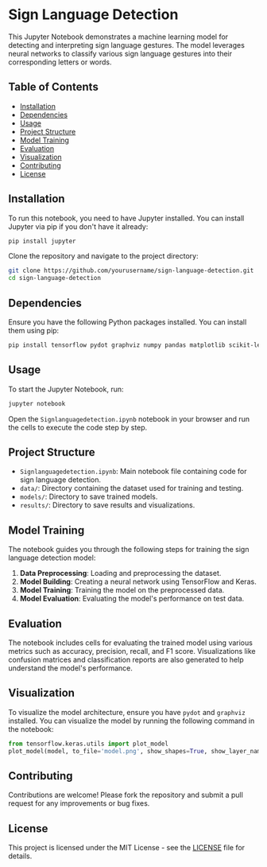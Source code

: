 
# Sign Language Detection

This Jupyter Notebook demonstrates a machine learning model for detecting and interpreting sign language gestures. The model leverages neural networks to classify various sign language gestures into their corresponding letters or words.

## Table of Contents

- [Installation](#installation)
- [Dependencies](#dependencies)
- [Usage](#usage)
- [Project Structure](#project-structure)
- [Model Training](#model-training)
- [Evaluation](#evaluation)
- [Visualization](#visualization)
- [Contributing](#contributing)
- [License](#license)

## Installation

To run this notebook, you need to have Jupyter installed. You can install Jupyter via pip if you don't have it already:

```sh
pip install jupyter
```

Clone the repository and navigate to the project directory:

```sh
git clone https://github.com/yourusername/sign-language-detection.git
cd sign-language-detection
```

## Dependencies

Ensure you have the following Python packages installed. You can install them using pip:

```sh
pip install tensorflow pydot graphviz numpy pandas matplotlib scikit-learn
```

## Usage

To start the Jupyter Notebook, run:

```sh
jupyter notebook
```

Open the `Signlanguagedetection.ipynb` notebook in your browser and run the cells to execute the code step by step.

## Project Structure

- `Signlanguagedetection.ipynb`: Main notebook file containing code for sign language detection.
- `data/`: Directory containing the dataset used for training and testing.
- `models/`: Directory to save trained models.
- `results/`: Directory to save results and visualizations.

## Model Training

The notebook guides you through the following steps for training the sign language detection model:

1. **Data Preprocessing**: Loading and preprocessing the dataset.
2. **Model Building**: Creating a neural network using TensorFlow and Keras.
3. **Model Training**: Training the model on the preprocessed data.
4. **Model Evaluation**: Evaluating the model's performance on test data.

## Evaluation

The notebook includes cells for evaluating the trained model using various metrics such as accuracy, precision, recall, and F1 score. Visualizations like confusion matrices and classification reports are also generated to help understand the model's performance.

## Visualization

To visualize the model architecture, ensure you have `pydot` and `graphviz` installed. You can visualize the model by running the following command in the notebook:

```python
from tensorflow.keras.utils import plot_model
plot_model(model, to_file='model.png', show_shapes=True, show_layer_names=True)
```

## Contributing

Contributions are welcome! Please fork the repository and submit a pull request for any improvements or bug fixes.

## License

This project is licensed under the MIT License - see the [LICENSE](LICENSE) file for details.
